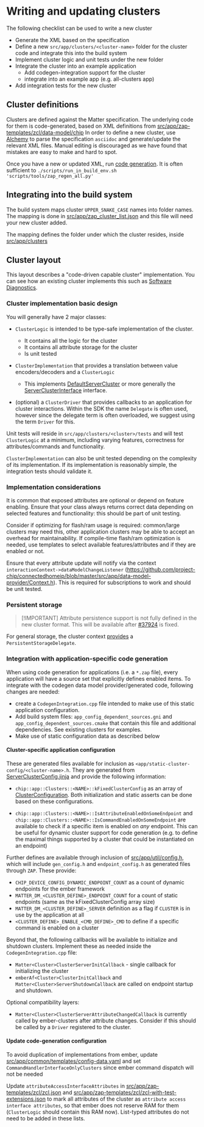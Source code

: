 # Writing and updating clusters

The following checklist can be used to write a new cluster

-   Generate the XML based on the specification
-   Define a new `src/app/clusters/<cluster-name>` folder for the cluster code
    and integrate this into the build system
-   Implement cluster logic and unit tests under the new folder
-   Integrate the cluster into an example application
    -   Add codegen-integration support for the cluster
    -   integrate into an example app (e.g. all-clusters app)
-   Add integration tests for the new cluster

## Cluster definitions

Clusters are defined against the Matter specification. The underlying code for
them is code-generated, based on XML definitions from
[src/app/zap-templates/zcl/data-model/chip](https://github.com/project-chip/connectedhomeip/tree/master/src/app/zap-templates/zcl/data-model/chip)
In order to define a new cluster, use
[Alchemy](https://github.com/project-chip/alchemy) to parse the specification
`asciidoc` and generate/update the relevant XML files. Manual editing is
discouraged as we have found that mistakes are easy to make and hard to spot.

Once you have a new or updated XML, run
[code generation](../zap_and_codegen/code_generation.md). It is often sufficient
to `./scripts/run_in_build_env.sh 'scripts/tools/zap_regen_all.py'`

## Integrating into the build system

The build system maps cluster `UPPER_SNAKE_CASE` names into folder names. The
mapping is done in
[src/app/zap_cluster_list.json](https://github.com/project-chip/connectedhomeip/blob/master/src/app/zap_cluster_list.json)
and this file will need your new cluster added.

The mapping defines the folder under which the cluster resides, inside
[src/app/clusters](https://github.com/project-chip/connectedhomeip/tree/master/src/app/clusters)

## Cluster layout

This layout describes a "code-driven capable cluster" implementation. You can
see how an existing cluster implements this such as
[Software Diagnostics](https://github.com/project-chip/connectedhomeip/tree/master/src/app/clusters/software-diagnostics-server).

### Cluster implementation basic design

You will generally have 2 major classes:

-   `ClusterLogic` is intended to be type-safe implementation of the cluster.
    -   It contains all the logic for the cluster
    -   It contains all attribute storage for the cluster
    -   Is unit tested
-   `ClusterImplementation` that provides a translation between value
    encoders/decoders and a `ClusterLogic`

    -   This implements
        [DefaultServerCluster](https://github.com/project-chip/connectedhomeip/blob/master/src/app/server-cluster/DefaultServerCluster.h)
        or more generally the
        [ServerClusterInterface](https://github.com/project-chip/connectedhomeip/blob/master/src/app/server-cluster/ServerClusterInterface.h)
        interface.

-   (optional) a `ClusterDriver` that provides callbacks to an application for
    cluster interactions. Within the SDK the name `Delegate` is often used,
    however since the delegate term is often overloaded, we suggest using the
    term `Driver` for this.

Unit tests will reside in `src/app/clusters/<cluster>/tests` and will test
`ClusterLogic` at a minimum, including varying features, correctness for
attributes/commands and functionality.

`ClusterImplementation` can also be unit tested depending on the complexity of
its implementation. If its implementation is reasonably simple, the integration
tests should validate it.

### Implementation considerations

It is common that exposed attributes are optional or depend on feature enabling.
Ensure that your class always returns correct data depending on selected
features and functionality: this should be part of unit testing.

Consider if optimizing for flash/ram usage is required: common/large clusters
may need this, other application clusters may be able to accept an overhead for
maintainability. If compile-time flash/ram optimization is needed, use templates
to select available features/attributes and if they are enabled or not.

Ensure that every attribute update will notify via the context
`interactionContext->dataModelChangeListener`
(https://github.com/project-chip/connectedhomeip/blob/master/src/app/data-model-provider/Context.h).
This is required for subscriptions to work and should be unit tested.

### Persistent storage

> [!IMPORTANT] Attribute persistence support is not fully defined in the new
> cluster format. This will be available after
> [#37924](https://github.com/project-chip/connectedhomeip/issues/37924) is
> fixed.

For general storage, the cluster context
[provides](https://github.com/project-chip/connectedhomeip/blob/master/src/app/server-cluster/ServerClusterContext.h)
a `PersistentStorageDelegate`.

### Integration with application-specific code generation

When using code generation for applications (i.e. a `*.zap` file), every
application will have a source set that explicitly defines enabled items. To
integrate with the codegen data model provider/generated code, following changes
are needed:

-   create a `CodegenIntegration.cpp` file intended to make use of this static
    application configuration.
-   Add build system files: `app_config_dependent_sources.gni` and
    `app_config_dependent_sources.cmake` that contain this file and additional
    dependencies. See existing clusters for examples.
-   Make use of static configuration data as described below

#### Cluster-specific application configuration

These are generated files available for inclusion as
`<app/static-cluster-config/<cluster-name>.h`. They are generated from
[ServerClusterConfig.jinja](https://github.com/project-chip/connectedhomeip/blob/master/scripts/py_matter_idl/matter/idl/generators/cpp/application/ServerClusterConfig.jinja)
and provide the following information:

-   `chip::app::Clusters::<NAME>::kFixedClusterConfig` as an array of
    [ClusterConfiguration](https://github.com/project-chip/connectedhomeip/blob/master/src/app/util/cluster-config.h).
    Both initialization and static asserts can be done based on these
    configurations.

-   `chip::app::Clusters::<NAME>::IsAttributeEnabledOnSomeEndpoint` and
    `chip::app::Clusters::<NAME>::IsCommandEnabledOnSomeEndpoint` are available
    to check if a specific item is enabled on _any_ endpoint. This can be useful
    for dynamic cluster support for code generation (e.g. to define the maximal
    things supported by a cluster that could be instantiated on an endpoint)

Further defines are available through inclusion of
[src/app/util/config.h](https://github.com/project-chip/connectedhomeip/blob/master/src/app/util/config.h),
which will include `gen_config.h` and `endpoint_config.h` as generated files
through `ZAP`. These provide:

-   `CHIP_DEVICE_CONFIG_DYNAMIC_ENDPOINT_COUNT` as a count of dynamic endpoints
    for the ember framework
-   `MATTER_DM_<CLUSTER_DEFINE>_ENDPOINT_COUNT` for a count of static endpoints
    (same as the kFixedClusterConfig array size)
-   `MATTER_DM_<CLUSTER_DEFINE>_SERVER` definition as a flag if `CLUSTER` is in
    use by the application at all
-   `<CLUSTER_DEFINE>_ENABLE_<CMD_DEFINE>_CMD` to define if a specific command
    is enabled on a cluster

Beyond that, the following callbacks will be available to initialize and
shutdown clusters. Implement these as needed inside the `CodegenIntegration.cpp`
file:

-   `Matter<Cluster>ClusterServerInitCallback` - single callback for
    initializing the cluster
-   `emberAf<Cluster>ClusterInitCallback` and
    `Matter<Cluster>ServerShutdownCallback` are called on endpoint startup and
    shutdown.

Optional compatibility layers:

-   `Matter<Cluster>ClusterServerAttributeChangedCallback` is currently called
    by ember-clusters after attribute changes. Consider if this should be called
    by a `Driver` registered to the cluster.

#### Update code-generation configuration

To avoid duplication of implementations from ember, update
[src/app/common/templates/config-data.yaml](https://github.com/project-chip/connectedhomeip/blob/master/src/app/common/templates/config-data.yaml)
and set `CommandHandlerInterfaceOnlyClusters` since ember command dispatch will
not be needed

Update `attributeAccessInterfaceAttributes` in
[src/app/zap-templates/zcl/zcl.json](https://github.com/project-chip/connectedhomeip/blob/master/src/app/zap-templates/zcl/zcl.json)
and
[src/app/zap-templates/zcl/zcl-with-test-extensions.json](https://github.com/project-chip/connectedhomeip/blob/master/src/app/zap-templates/zcl/zcl-with-test-extensions.json)
to mark all attributes of the cluster as
`attribute access interface attributes`, so that ember does not reserve RAM for
them (`ClusterLogic` should contain this RAM now). List-typed attributes do not
need to be added in these lists.
